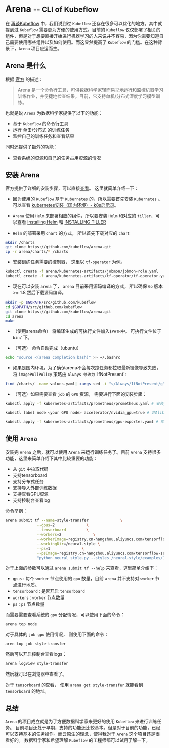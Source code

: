 # Arena <small>-- CLI of Kubeflow</small>

在 [再谈Kubeflow](kubeflow-intro.md) 中，我们说到过 `Kubeflow` 还存在很多可以优化的地方。其中就提到过 `Kubeflow` 需要更为方便的使用方式。目前的 `Kubeflow` 仅仅部署了相关的组件，但是对于想要直接开始进行机器学习的人来说并不容易，因为你需要知道自己需要使用哪些组件以及如何使用。而这显然提高了 `Kubeflow` 的门槛。在这种背景下，`Arena` 项目应运而生。

## Arena 是什么

根据 [官方](https://github.com/kubeflow/arena/blob/master/README_cn.md) 的描述：

> Arena 是一个命令行工具，可供数据科学家轻而易举地运行和监控机器学习训练作业，并便捷地检查结果。目前，它支持单机/分布式深度学习模型训练。

也就是说 `Arena` 为数据科学家提供了以下的功能：

* 基于 `Kubeflow` 的命令行工具
* 运行 单击/分布式 的训练任务
* 监控自己的训练任务和查看结果

同时还提供了额外的功能：

* 查看系统的资源和自己的任务占用资源的情况

## 安装 Arena

官方提供了详细的安装步骤，可以直接[查看](https://github.com/kubeflow/arena/blob/master/docs/installation_cn/README.md)。 这里就简单介绍一下：

* 因为使用的 `Kubeflow` 基于 `Kubernetes` 的，所以需要首先安装 `Kubernetes` 。 可以查看 [kubernetes安装（国内环境）- k8s启示录](https://zhuanlan.zhihu.com/p/46341911)。

* `Arena` 使用 `Helm` 来部署相应的组件，所以要安装 `Helm` 和对应的 `tiller`，可以查看 [Installing Helm](https://docs.helm.sh/using_helm/#installing-helm) 和 [INSTALLING TILLER](https://docs.helm.sh/using_helm/#installing-tiller)

* `Helm` 的部署采用 `chart` 的方式， 所以首先下载对应的 `chart`

```bash
mkdir /charts
git clone https://github.com/kubeflow/arena.git
cp -r arena/charts/* /charts
```

* 安装训练任务需要的控制器， 这里以 `tf-operator` 为例。

```bash
kubectl create -f arena/kubernetes-artifacts/jobmon/jobmon-role.yaml
kubectl create -f arena/kubernetes-artifacts/tf-operator/tf-operator.yaml
```

* 现在可以安装 `arena` 了， `arena` 目前采用源码编译的方式， 所以确保 `Go` 版本 >= 1.8,然后下载源码编译。

```bash
mkdir -p $GOPATH/src/github.com/kubeflow
cd $GOPATH/src/github.com/kubeflow
git clone https://github.com/kubeflow/arena.git
cd arena
make
```

* （使用arena命令） 将编译生成的可执行文件加入`$PATH`中。 可执行文件位于 `bin/` 下。

* （可选） 命令自动完成（ubuntu）

```bash
echo "source <(arena completion bash)" >> ~/.bashrc
```

* 如果是国内环境，为了确保arena不会每次跑任务都拉取最新镜像导致失败， 将 `imagePullPolicy` 策略由 `Always 修改为 `IfNotPresent`:

```bash
find /charts/ -name values.yaml| xargs sed -i "s/Always/IfNotPresent/g"
```

* （可选）如果需要查看 `job` 的 `GPU` 资源， 需要进行下面的安装步骤：

```bash
kubectl apply -f kubernetes-artifacts/prometheus/prometheus.yaml # 安装prometheus

kubectl label node <your GPU node> accelerator/nvidia_gpu=true # 非Alibaba Cloud kubernetes

kubectl apply -f kubernetes-artifacts/prometheus/gpu-exporter.yaml # 部署gpu exporter
```

## 使用 `Arena`

安装完 `Arena` 之后，就可以使用 `Arena` 来运行训练任务了。目前 `Arena` 支持很多功能，这里来简单介绍下其中比较重要的功能：

* 从 `git` 中拉取代码
* 支持tensorboard
* 支持分布式任务
* 支持导入外部训练数据
* 支持查看GPU资源
* 支持控制台查看log

命令举例：

```bash
arena submit tf --name=style-transfer              \
              --gpus=2              \
              --tensorboard         \
              --workers=2              \
              --workerImage=registry.cn-hangzhou.aliyuncs.com/tensorflow-samples/neural-style:gpu \
              --workingDir=/neural-style \
              --ps=1              \
              --psImage=registry.cn-hangzhou.aliyuncs.com/tensorflow-samples/style-transfer:ps   \
              "python neural_style.py --styles /neural-style/examples/1-style.jpg --iterations 1000000"
```

对于上面的参数可以通过 `arena submit tf --help` 来查看，这里简单介绍下：

* `gpus` : 每个 `worker` 节点使用的 `gpu` 数量，目前 `arena` 并不支持对 `worker` 节点进行地质。
* `tensorboard` : 是否开启 `tensorboard`
* `workers` : `worker` 节点数量
* `ps` : `ps` 节点数量

而需要需要查看系统的 `gpu` 分配情况，可以使用下面的命令：

```bash
arena top node
```

对于具体的 `job gpu` 使用情况， 则使用下面的命令：

```bash
aren top job style-transfer
```

然后可以开启控制台查看logs：

```bash
arena logview style-transfer
```

然后就可以在浏览器中查看了。

对于 `tensorboard` 的查看， 使用 `arena get style-transfer` 就能看到 `tensorboard` 的地址。

## 总结

`Arena` 的项目成立就是为了方便数据科学家来更好的使用 `Kubeflow` 来进行训练任务。 目前项目还处于早期，支持的功能还比较基本。但是对于目前的功能，已经可以支持基本的任务操作。而云原生的理念，使得我对于 `Arena` 这个项目还是很看好的。 数据科学家和希望理解 `Kubeflow` 的工程师都可以试用了解一下。
